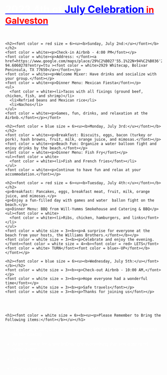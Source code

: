 <!DOCTYPE html>
<html>
<head>
  <title>2023 4th of July Celebration in Galveston</title>
  <style>
    body {
      background-image: url(https://wallpapercrafter.com/desktop3/898907-Jacksonville-beach-fireworks-Independence-Day-Florida.jpg);
      background-repeat: no-repeat;
      background-size: cover;
    }
    
    .container {
      max-width: 800px;
      margin: 0 auto;
      padding: 20px;
      background-color: transparent;
      margin-left: auto;
      margin-right: -180px;

    }
    
    h1 {
      color: blue;
    }
    
    p {
      color: white;
    }
  </style>
</head>
<body>
  <div class="container">
    <h1><u><font size= 6 color = white>2023 4th of </font><font color = blue><font size= 6>July Celebration</font><font color = red> in Galveston</u></font></h1></font>
<br>

    
  
    
    <h2><font color = red size = 6><u><b>Sunday, July 2nd:</u></font></b></h2>
    <font color = white><p>Check-in Airbnb - 4:00 PM</font></p>
    <font color = white><p>Address: </font><a href=https://www.google.com/maps/place/29%C2%B027'55.1%22N+94%C2%B036'21.7%22W/@29.4653056,-94.6086027,17z/data=!3m1!4b1!4m4!3m3!8m2!3d29.4653056!4d-94.6060278?entry=ttu ><font color = white>2929 Whitecap, Bolivar Peninsula, TX 77650</a></font></p>
    <font color = white><p>Welcome Mixer: Have drinks and socialize with your group.</font></p>
    <font color = white><p>Dinner Menu: Mexican Fiesta</font></p>
    <ul>
      <font color = white><li>Tacos with all fixings (ground beef, chicken, fish, and shrimp)</li>
      <li>Refried beans and Mexican rice</li>
      <li>Nachos</li>
    </ul>
    <font color = white><p>Games, fun, drinks, and relaxation at the Airbnb.</font></p></font>
    
    <h2><font color = blue size = 6><u><b>Monday, July 3rd:</u></font></b></h2>
    <font color = white><p>Breakfast: Biscuits, eggs, bacon (turkey or pork), hash browns, fruit, milk, orange juice, and mimosas.</font></p>
    <font color = white><p>Beach Fun: Organize a water balloon fight and enjoy drinks by the beach.</font></p>
    <font color = white><p>Dinner Menu: Fish Fry</font></p>
    <ul><font color = white>
      <font color = white><li>Fish and French fries</font></li>
    </ul>
    <font color = white><p>Continue to have fun and relax at your accommodation.</font></p>
    
    <h2><font color = red size = 6><u><b>Tuesday, July 4th:</u></font></b></h2>
    <p>Breakfast: Pancakes, eggs, breakfast meat, fruit, milk, orange juice, and mimosas.</p>
    <p>Enjoy a fun-filled day with games and water  ballon fight on the beach.</p>
    <p>Dinner Menu: BBQ from Will-Yumms Smokehouse and Catering & BBQ</p>
    <ul><font color = white>
      <font color = white><li>Ribs, chicken, hamburgers, and links</font></li>
    </ul>
    <font color = white size = 3><b><p>A surprise for everyone at the beach from your hosts, the Williams Brothers.</font></b></p>
    <font color = white size = 3><b><p>Celebrate and enjoy the evening.</font><font color = white size = 4><b><font color = red> LETS</font><font color = white> TURN</font><font color = blue>-UP</font></b></font></p>
    
    <h2><font color = blue size = 6><u><b>Wednesday, July 5th:</u></font></b></h2>
    <font color = white size = 3><b><p>Check-out Airbnb - 10:00 AM,</font></p>
    <font color = white size = 3><b><p>Hope everyone had a wonderful time</font></p>
    <font color = white size = 3><b><p>Safe travels</font></p>
    <font color = white size = 3><b><p>Thanks for joining us</font></p>
<br>
<br>


    <h1><font color = white size = 6><b><u><p>Please Remember to Bring the Following items:</font></b></u></h1>
<ul>
    <font color = white>
      <font color = white><b><li>Your Red, White, & Blue outfit for July 4th (to be worn at the Surprise on the beach)</font></b></li>
    </ul>
<ul><font color = white>
      <font color = white><li>Attire to wear for water ballon fight (something that you dont mind getting wet)</font></li>
    </ul>
<ul><font color = white>
      <font color = white><li>A beach chair</font></li>
    </ul>
<ul><font color = white>
      <font color = white><li>Your welcome to bring your favorite liquor </font></li>
    </ul>
  </div>
</font>
</body>
</html>

